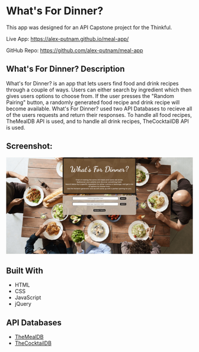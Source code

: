 # **What's For Dinner?**

This app was designed for an API Capstone project for the Thinkful.

Live App: https://alex-putnam.github.io/meal-app/

GitHub Repo: https://github.com/alex-putnam/meal-app

## **What's For Dinner? Description**

What's for Dinner? is an app that lets users find food and drink recipes through a couple of ways. Users can either search by ingredient which then gives users options to choose from. If the user presses the "Random Pairing" button, a randomly generated food recipe and drink recipe will become available. What's For Dinner? used two API Databases to recieve all of the users requests and return their responses. To handle all food recipes, TheMealDB API is used, and to handle all drink recipes, TheCocktailDB API is used.

## Screenshot:

![landing page](screenshots/landing_page.png)

## Built With

- HTML
- CSS
- JavaScript
- jQuery

## API Databases

- [TheMealDB](https://www.themealdb.com/api.php)
- [TheCocktailDB](https://www.thecocktaildb.com/api.php)
